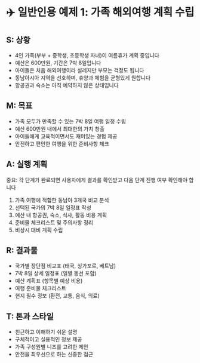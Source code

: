 # ✈️ 일반인용 예제 1: 가족 해외여행 계획 수립

## S: 상황
- 4인 가족(부부 + 중학생, 초등학생 자녀)이 여름휴가 계획 중입니다
- 예산은 600만원, 기간은 7박 8일입니다
- 아이들은 처음 해외여행이라 설레지만 부모는 걱정도 됩니다
- 동남아시아 지역을 선호하며, 휴양과 체험을 균형있게 원합니다
- 항공권과 숙소는 아직 예약하지 않은 상태입니다

## M: 목표
- 가족 모두가 만족할 수 있는 7박 8일 여행 일정 수립
- 예산 600만원 내에서 최대한의 가치 창출
- 아이들에게 교육적이면서도 재미있는 경험 제공
- 안전하고 편안한 여행을 위한 준비사항 체크

## A: 실행 계획
중요: 각 단계가 완료되면 사용자에게 결과를 확인받고 다음 단계 진행 여부 확인해야 합니다

1. 가족 여행에 적합한 동남아 3개국 비교 분석
2. 선택된 국가의 7박 8일 일정표 작성
3. 예산 내 항공권, 숙소, 식사, 활동 비용 계획
4. 준비물 체크리스트 및 주의사항 정리
5. 비상시 대비 계획 수립

## R: 결과물
- 국가별 장단점 비교표 (태국, 싱가포르, 베트남)
- 7박 8일 상세 일정표 (일별 동선 포함)
- 예산 계획표 (항목별 예상 비용)
- 여행 준비물 체크리스트
- 현지 필수 정보 (환전, 교통, 음식, 의료)

## T: 톤과 스타일
- 친근하고 이해하기 쉬운 설명
- 구체적이고 실용적인 정보 제공
- 가족 구성원별 니즈를 고려한 제안
- 안전을 최우선으로 하는 신중한 접근